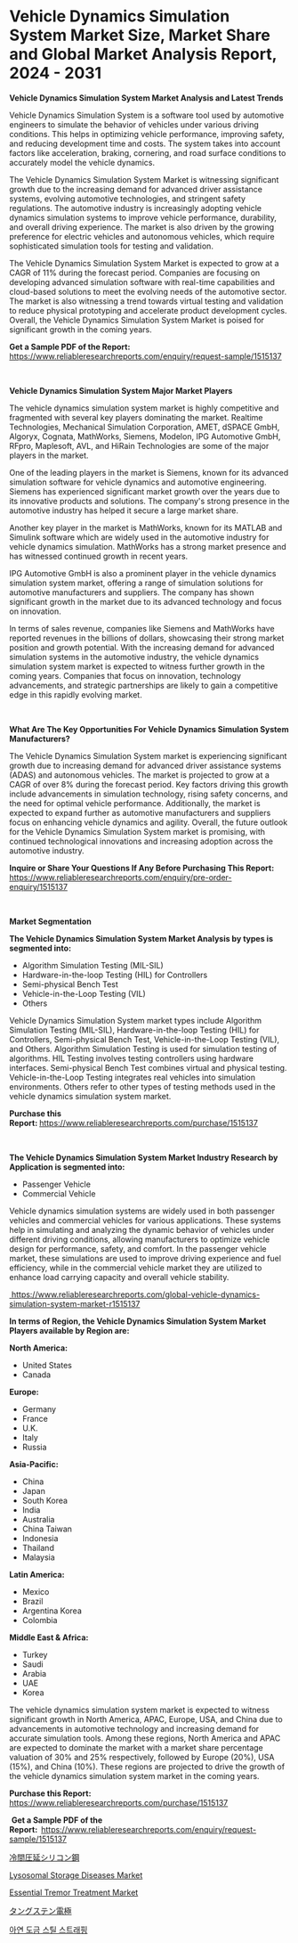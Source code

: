 <p><h1>Vehicle Dynamics Simulation System Market Size, Market Share and Global Market Analysis Report, 2024 - 2031</h1></p><p><strong>Vehicle Dynamics Simulation System Market Analysis and Latest Trends</strong></p>
<p><p>Vehicle Dynamics Simulation System is a software tool used by automotive engineers to simulate the behavior of vehicles under various driving conditions. This helps in optimizing vehicle performance, improving safety, and reducing development time and costs. The system takes into account factors like acceleration, braking, cornering, and road surface conditions to accurately model the vehicle dynamics.</p><p>The Vehicle Dynamics Simulation System Market is witnessing significant growth due to the increasing demand for advanced driver assistance systems, evolving automotive technologies, and stringent safety regulations. The automotive industry is increasingly adopting vehicle dynamics simulation systems to improve vehicle performance, durability, and overall driving experience. The market is also driven by the growing preference for electric vehicles and autonomous vehicles, which require sophisticated simulation tools for testing and validation.</p><p>The Vehicle Dynamics Simulation System Market is expected to grow at a CAGR of 11% during the forecast period. Companies are focusing on developing advanced simulation software with real-time capabilities and cloud-based solutions to meet the evolving needs of the automotive sector. The market is also witnessing a trend towards virtual testing and validation to reduce physical prototyping and accelerate product development cycles. Overall, the Vehicle Dynamics Simulation System Market is poised for significant growth in the coming years.</p></p>
<p><strong>Get a Sample PDF of the Report:&nbsp;</strong> <a href="https://www.reliableresearchreports.com/enquiry/request-sample/1515137">https://www.reliableresearchreports.com/enquiry/request-sample/1515137</a></p>
<p>&nbsp;</p>
<p><strong>Vehicle Dynamics Simulation System Major Market Players</strong></p>
<p><p>The vehicle dynamics simulation system market is highly competitive and fragmented with several key players dominating the market. Realtime Technologies, Mechanical Simulation Corporation, AMET, dSPACE GmbH, Algoryx, Cognata, MathWorks, Siemens, Modelon, IPG Automotive GmbH, RFpro, Maplesoft, AVL, and HiRain Technologies are some of the major players in the market.</p><p>One of the leading players in the market is Siemens, known for its advanced simulation software for vehicle dynamics and automotive engineering. Siemens has experienced significant market growth over the years due to its innovative products and solutions. The company's strong presence in the automotive industry has helped it secure a large market share.</p><p>Another key player in the market is MathWorks, known for its MATLAB and Simulink software which are widely used in the automotive industry for vehicle dynamics simulation. MathWorks has a strong market presence and has witnessed continued growth in recent years.</p><p>IPG Automotive GmbH is also a prominent player in the vehicle dynamics simulation system market, offering a range of simulation solutions for automotive manufacturers and suppliers. The company has shown significant growth in the market due to its advanced technology and focus on innovation.</p><p>In terms of sales revenue, companies like Siemens and MathWorks have reported revenues in the billions of dollars, showcasing their strong market position and growth potential. With the increasing demand for advanced simulation systems in the automotive industry, the vehicle dynamics simulation system market is expected to witness further growth in the coming years. Companies that focus on innovation, technology advancements, and strategic partnerships are likely to gain a competitive edge in this rapidly evolving market.</p></p>
<p>&nbsp;</p>
<p><strong>What Are The Key Opportunities For Vehicle Dynamics Simulation System Manufacturers?</strong></p>
<p><p>The Vehicle Dynamics Simulation System market is experiencing significant growth due to increasing demand for advanced driver assistance systems (ADAS) and autonomous vehicles. The market is projected to grow at a CAGR of over 8% during the forecast period. Key factors driving this growth include advancements in simulation technology, rising safety concerns, and the need for optimal vehicle performance. Additionally, the market is expected to expand further as automotive manufacturers and suppliers focus on enhancing vehicle dynamics and agility. Overall, the future outlook for the Vehicle Dynamics Simulation System market is promising, with continued technological innovations and increasing adoption across the automotive industry.</p></p>
<p><strong>Inquire or Share Your Questions If Any Before Purchasing This Report:</strong> <a href="https://www.reliableresearchreports.com/enquiry/pre-order-enquiry/1515137">https://www.reliableresearchreports.com/enquiry/pre-order-enquiry/1515137</a></p>
<p>&nbsp;</p>
<p><strong>Market Segmentation</strong></p>
<p><strong>The Vehicle Dynamics Simulation System Market Analysis by types is segmented into:</strong></p>
<p><ul><li>Algorithm Simulation Testing (MIL-SIL)</li><li>Hardware-in-the-loop Testing (HIL) for Controllers</li><li>Semi-physical Bench Test</li><li>Vehicle-in-the-Loop Testing (VIL)</li><li>Others</li></ul></p>
<p><p>Vehicle Dynamics Simulation System market types include Algorithm Simulation Testing (MIL-SIL), Hardware-in-the-loop Testing (HIL) for Controllers, Semi-physical Bench Test, Vehicle-in-the-Loop Testing (VIL), and Others. Algorithm Simulation Testing is used for simulation testing of algorithms. HIL Testing involves testing controllers using hardware interfaces. Semi-physical Bench Test combines virtual and physical testing. Vehicle-in-the-Loop Testing integrates real vehicles into simulation environments. Others refer to other types of testing methods used in the vehicle dynamics simulation system market.</p></p>
<p><strong>Purchase this Report:&nbsp;</strong><a href="https://www.reliableresearchreports.com/purchase/1515137">https://www.reliableresearchreports.com/purchase/1515137</a></p>
<p>&nbsp;</p>
<p><strong>The Vehicle Dynamics Simulation System Market Industry Research by Application is segmented into:</strong></p>
<p><ul><li>Passenger Vehicle</li><li>Commercial Vehicle</li></ul></p>
<p><p>Vehicle dynamics simulation systems are widely used in both passenger vehicles and commercial vehicles for various applications. These systems help in simulating and analyzing the dynamic behavior of vehicles under different driving conditions, allowing manufacturers to optimize vehicle design for performance, safety, and comfort. In the passenger vehicle market, these simulations are used to improve driving experience and fuel efficiency, while in the commercial vehicle market they are utilized to enhance load carrying capacity and overall vehicle stability.</p></p>
<p><a href="https://www.reliableresearchreports.com/global-vehicle-dynamics-simulation-system-market-r1515137">&nbsp;https://www.reliableresearchreports.com/global-vehicle-dynamics-simulation-system-market-r1515137</a></p>
<p><strong>In terms of Region, the Vehicle Dynamics Simulation System Market Players available by Region are:</strong></p>
<p>
    <p> <strong> North America: </strong>
        <ul>
            <li>United States</li>
            <li>Canada</li>
        </ul>
        </p> 
    <p> <strong> Europe: </strong>
        <ul>
            <li>Germany</li>
            <li>France</li>
            <li>U.K.</li>
            <li>Italy</li>
            <li>Russia</li>
        </ul>
        </p> 
    <p> <strong> Asia-Pacific: </strong>
        <ul>
            <li>China</li>
            <li>Japan</li>
            <li>South Korea</li>
            <li>India</li>
            <li>Australia</li>
            <li>China Taiwan</li>
            <li>Indonesia</li>
            <li>Thailand</li>
            <li>Malaysia</li>
        </ul>
        </p> 
    <p> <strong> Latin America: </strong>
        <ul>
            <li>Mexico</li>
            <li>Brazil</li>
            <li>Argentina Korea</li>
            <li>Colombia</li>
        </ul>
        </p> 
    <p> <strong> Middle East & Africa: </strong>
        <ul>
            <li>Turkey</li>
            <li>Saudi</li>
            <li>Arabia</li>
            <li>UAE</li>
            <li>Korea</li>
        </ul>
    </p>
    </p>
<p><p>The vehicle dynamics simulation system market is expected to witness significant growth in North America, APAC, Europe, USA, and China due to advancements in automotive technology and increasing demand for accurate simulation tools. Among these regions, North America and APAC are expected to dominate the market with a market share percentage valuation of 30% and 25% respectively, followed by Europe (20%), USA (15%), and China (10%). These regions are projected to drive the growth of the vehicle dynamics simulation system market in the coming years.</p></p>
<p><strong>Purchase this Report: </strong><a href="https://www.reliableresearchreports.com/purchase/1515137">https://www.reliableresearchreports.com/purchase/1515137</a></p>
<p>&nbsp;<strong>Get a Sample PDF of the Report:&nbsp;&nbsp;</strong><a href="https://www.reliableresearchreports.com/enquiry/request-sample/1515137">https://www.reliableresearchreports.com/enquiry/request-sample/1515137</a></p>
<p><strong></strong></p>
<p><p><a href="https://medium.com/@jackrichards5445/%E5%86%B7%E9%96%93%E5%9C%A7%E5%BB%B6%E3%82%B7%E3%83%AA%E3%82%B3%E3%83%B3%E9%8B%BC%E5%B8%82%E5%A0%B4-2031%E5%B9%B4%E3%81%BE%E3%81%A7%E3%81%AE%E6%88%90%E5%8A%9F%E3%81%99%E3%82%8B%E3%83%93%E3%82%B8%E3%83%8D%E3%82%B9%E6%88%A6%E7%95%A5%E3%81%AE%E9%8D%B5%E3%82%92%E4%BA%88%E6%B8%AC-6b60090e8043">冷間圧延シリコン鋼</a></p><p><a href="https://www.linkedin.com/pulse/lysosomal-storage-diseases-market-report-reveals-latest-trends-2dluf?trackingId=SYB%2BxjsTRqsmLsMg9Wr1GA%3D%3D">Lysosomal Storage Diseases Market</a></p><p><a href="https://www.linkedin.com/pulse/essential-tremor-treatment-market-share-evolution-growth-trends-ymmmf?trackingId=XpnDfd1%2F33p8LLhPTgJ%2Bwg%3D%3D">Essential Tremor Treatment Market</a></p><p><a href="https://medium.com/@jasoniller59/%E3%82%BF%E3%83%B3%E3%82%B0%E3%82%B9%E3%83%86%E3%83%B3%E9%9B%BB%E6%A5%B5%E3%81%AE%E5%B8%82%E5%A0%B4%E8%A6%8F%E6%A8%A1%E3%81%AF-%E3%82%B0%E3%83%AD%E3%83%BC%E3%83%90%E3%83%AB%E7%94%A3%E6%A5%AD%E3%81%AB%E3%81%8A%E3%81%91%E3%82%8B%E6%9C%80%E9%81%A9%E3%81%AA%E3%83%9E%E3%83%BC%E3%82%B1%E3%83%86%E3%82%A3%E3%83%B3%E3%82%B0%E3%83%81%E3%83%A3%E3%83%8D%E3%83%AB%E3%82%92%E7%A4%BA%E3%81%97%E3%81%A6%E3%81%84%E3%81%BE%E3%81%99-e8bbc30f3ea2">タングステン電極</a></p><p><a href="https://medium.com/@domingowolf2022/%EC%95%84%EC%97%B0-%EB%8F%84%EA%B8%88-%EA%B0%95%EC%B2%A0-%EC%8A%A4%ED%8A%B8%EB%9E%A9-%EC%8B%9C%EC%9E%A5-%EB%B6%84%EC%84%9D-%EA%B7%B8-%EC%97%B0%ED%8F%89%EA%B7%A0-%EC%84%B1%EC%9E%A5%EC%9C%A8-cagr-%EC%8B%9C%EC%9E%A5-%EC%84%B8%EB%B6%84%ED%99%94-%EB%B0%8F-%EA%B8%80%EB%A1%9C%EB%B2%8C-%EC%82%B0%EC%97%85-%EA%B0%9C%EC%9A%94-f7c4864022b7">아연 도금 스틸 스트래핑</a></p></p>